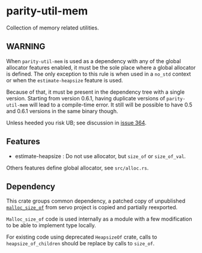 # parity-util-mem

Collection of memory related utilities.

## WARNING

When `parity-util-mem` is used as a dependency with any of the global allocator features enabled,
it must be the sole place where a global allocator is defined.
The only exception to this rule is when used in a `no_std` context or when the `estimate-heapsize` feature is used.

Because of that, it must be present in the dependency tree with a single version.
Starting from version 0.6.1, having duplicate versions of `parity-util-mem` will lead
to a compile-time error. It still will be possible to have 0.5 and 0.6.1 versions in the same binary though.

Unless heeded you risk UB; see discussion in [issue 364].

[issue 364]: https://github.com/paritytech/parity-common/issues/364

## Features

- estimate-heapsize : Do not use allocator, but `size_of` or `size_of_val`.

Others features define global allocator, see `src/alloc.rs`.

## Dependency

This crate groups common dependency, a patched copy of unpublished [`malloc_size_of`](https://github.com/servo/servo/tree/master/components/malloc_size_of) from servo project is copied and partially reexported.

`Malloc_size_of` code is used internally as a module with a few modification to be able to implement type locally.

For existing code using deprecated `HeapsizeOf` crate, calls to `heapsize_of_children` should be replace by calls to `size_of`.
